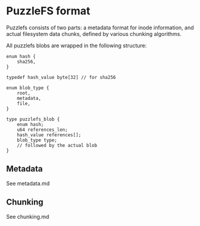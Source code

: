 # PuzzleFS format

Puzzlefs consists of two parts: a metadata format for inode information, and
actual filesystem data chunks, defined by various chunking algorithms.

All puzzlefs blobs are wrapped in the following structure:

    enum hash {
        sha256,
    }

    typedef hash_value byte[32] // for sha256

    enum blob_type {
        root,
        metadata,
        file,
    }

    type puzzlefs_blob {
        enum hash;
        u64 references_len;
        hash_value references[];
        blob_type type;
        // followed by the actual blob
    }

## Metadata

See metadata.md

## Chunking

See chunking.md
